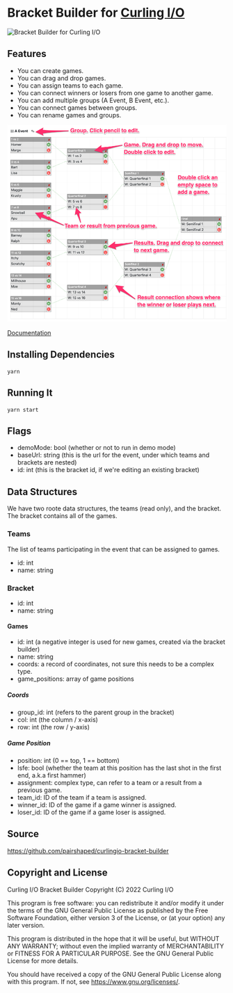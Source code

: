 # Bracket Builder for [Curling I/O](https://curling.io)


![Bracket Builder for Curling I/O](curlingio-bracket-builder.gif?raw=true "Bracket Builder for Curling I/O")

## Features

* You can create games.
* You can drag and drop games.
* You can assign teams to each game.
* You can connect winners or losers from one game to another game.
* You can add multiple groups (A Event, B Event, etc.).
* You can connect games between groups.
* You can rename games and groups.

![Bracket Builder Cheatsheet for Curling I/O](curlingio-bracket-builder-cheatsheet.png?raw=true "Bracket Builder Cheatsheet for Curling I/O")

[Documentation](https://curling.io/docs/event-management/playoff-brackets)

## Installing Dependencies

```
yarn
```

## Running It

```
yarn start
```

## Flags

* demoMode: bool (whether or not to run in demo mode)
* baseUrl: string (this is the url for the event, under which teams and brackets are nested)
* id: int (this is the bracket id, if we're editing an existing bracket)

## Data Structures

We have two roote data structures, the teams (read only), and the bracket. The bracket contains all of the games.

### Teams

The list of teams participating in the event that can be assigned to games.

* id: int
* name: string

### Bracket

* id: int
* name: string

#### Games

* id: int (a negative integer is used for new games, created via the bracket builder)
* name: string
* coords: a record of coordinates, not sure this needs to be a complex type.
* game_positions: array of game positions

##### Coords

* group_id: int (refers to the parent group in the bracket)
* col: int (the column / x-axis)
* row: int (the row / y-axis)

##### Game Position

* position: int (0 == top, 1 == bottom)
* lsfe: bool (whether the team at this position has the last shot in the first end, a.k.a first hammer)
* assignment: complex type, can refer to a team or a result from a previous game.
* team_id: ID of the team if a team is assigned.
* winner_id: ID of the game if a game winner is assigned.
* loser_id: ID of the game if a game loser is assigned.


## Source
<https://github.com/pairshaped/curlingio-bracket-builder>

## Copyright and License

Curling I/O Bracket Builder
Copyright (C) 2022 Curling I/O

This program is free software: you can redistribute it and/or modify
it under the terms of the GNU General Public License as published by
the Free Software Foundation, either version 3 of the License, or
(at your option) any later version.

This program is distributed in the hope that it will be useful,
but WITHOUT ANY WARRANTY; without even the implied warranty of
MERCHANTABILITY or FITNESS FOR A PARTICULAR PURPOSE.  See the
GNU General Public License for more details.

You should have received a copy of the GNU General Public License
along with this program.  If not, see <https://www.gnu.org/licenses/>.
